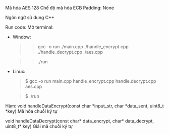 Mã hóa AES 128 
Chế độ mã hóa ECB
Padding: None

Ngôn ngữ sử dung C++

Run code:
Mở terminal:
- Window:
    > > gcc -o run ./main.cpp ./handle_encrypt.cpp ./handle_decrypt.cpp ./aes.cpp

    > >./run

- Linux:
    > $ gcc -o run main.cpp handle_encrypt.cpp handle.decrypt.cpp aes.cpp

    > $ ./run

Hàm:
void handleDataEncrypt(const char *input_str, char *data_sent, uint8_t *key) 
Mã hóa chuỗi ký tự

void handleDataDecrypt(const char* data_encrypt, char* data_decrypt, uint8_t* key)
Giải mã chuỗi ký tự